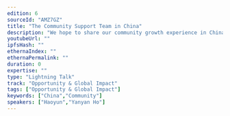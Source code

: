```yaml
---
edition: 6
sourceId: "AMZ7GZ"
title: "The Community Support Team in China"
description: "We hope to share our community growth experience in China with more people"
youtubeUrl: ""
ipfsHash: ""
ethernaIndex: ""
ethernaPermalink: ""
duration: 0
expertise: ""
type: "Lightning Talk"
track: "Opportunity & Global Impact"
tags: ["Opportunity & Global Impact"]
keywords: ["China","Community"]
speakers: ["Haoyun","Yanyan Ho"]
---
```


